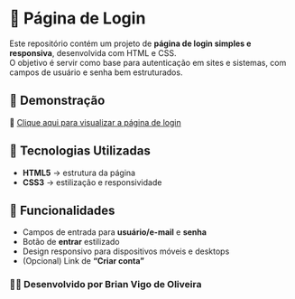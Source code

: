 # 🔐 Página de Login

Este repositório contém um projeto de **página de login simples e responsiva**, desenvolvida com HTML e CSS.  
O objetivo é servir como base para autenticação em sites e sistemas, com campos de usuário e senha bem estruturados.

## 📌 Demonstração
🔗 [Clique aqui para visualizar a página de login](https://seu-link-do-projeto.com)

## 🚀 Tecnologias Utilizadas
- **HTML5** → estrutura da página  
- **CSS3** → estilização e responsividade  

## 🔧 Funcionalidades
- Campos de entrada para **usuário/e-mail** e **senha**  
- Botão de **entrar** estilizado  
- Design responsivo para dispositivos móveis e desktops    
- (Opcional) Link de **“Criar conta”**  

### 👨‍💻 Desenvolvido por Brian Vigo de Oliveira

